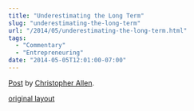```yaml
---
title: "Underestimating the Long Term"
slug: "underestimating-the-long-term"
url: "/2014/05/underestimating-the-long-term.html"
tags:
  - "Commentary"
  - "Entrepreneuring"
date: "2014-05-05T12:01:00-07:00"
---
```

<div id="fb-root"></div> <script id="facebook-jssdk" src="//connect.facebook.net/en_US/all.js#xfbml=1"></script>
<div class="fb-post" data-href="https://www.facebook.com/ChristopherRayAllen/posts/10152396948075540" data-width="600"><div class="fb-xfbml-parse-ignore"><a href="https://www.facebook.com/ChristopherRayAllen/posts/10152396948075540">Post</a> by <a href="https://www.facebook.com/ChristopherRayAllen">Christopher Allen</a>.</div></div>
<p class="previous"><a href="/previous/2014/05/underestimating-the-long-term.html" rel="syndication nofollow" class="u-syndication" >original layout</a></p>
